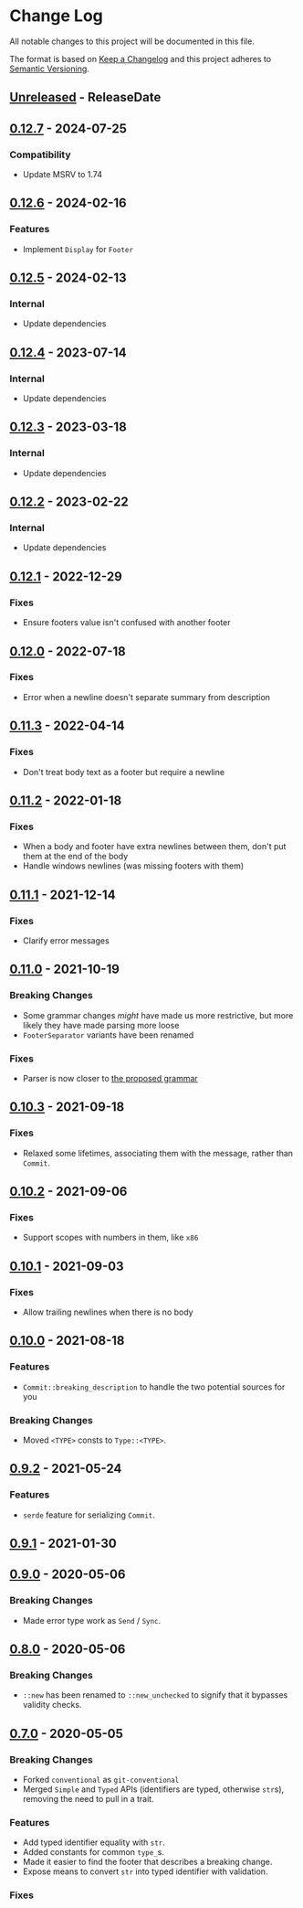 # Change Log
All notable changes to this project will be documented in this file.

The format is based on [Keep a Changelog](http://keepachangelog.com/)
and this project adheres to [Semantic Versioning](http://semver.org/).

<!-- next-header -->
## [Unreleased] - ReleaseDate

## [0.12.7] - 2024-07-25

### Compatibility

- Update MSRV to 1.74

## [0.12.6] - 2024-02-16

### Features

- Implement `Display` for `Footer`

## [0.12.5] - 2024-02-13

### Internal

- Update dependencies

## [0.12.4] - 2023-07-14

### Internal

- Update dependencies

## [0.12.3] - 2023-03-18

### Internal

- Update dependencies

## [0.12.2] - 2023-02-22

### Internal

- Update dependencies

## [0.12.1] - 2022-12-29

### Fixes

- Ensure footers value isn't confused with another footer

## [0.12.0] - 2022-07-18

### Fixes

- Error when a newline doesn't separate summary from description

## [0.11.3] - 2022-04-14

### Fixes

- Don't treat body text as a footer but require a newline

## [0.11.2] - 2022-01-18

### Fixes

- When a body and footer have extra newlines between them, don't put them at the end of the body
- Handle windows newlines (was missing footers with them)

## [0.11.1] - 2021-12-14

### Fixes

- Clarify error messages

## [0.11.0] - 2021-10-19

### Breaking Changes

- Some grammar changes *might* have made us more restrictive, but more likely they have made parsing more loose
- `FooterSeparator` variants have been renamed

### Fixes

- Parser is now closer to [the proposed grammar](https://github.com/conventional-commits/parser)

## [0.10.3] - 2021-09-18

### Fixes

- Relaxed some lifetimes, associating them with the message, rather than `Commit`.

## [0.10.2] - 2021-09-06

### Fixes

- Support scopes with numbers in them, like `x86`

## [0.10.1] - 2021-09-03

### Fixes

- Allow trailing newlines when there is no body

## [0.10.0] - 2021-08-18

### Features

- `Commit::breaking_description` to handle the two potential sources for you

### Breaking Changes

- Moved `<TYPE>` consts to `Type::<TYPE>`.

## [0.9.2] - 2021-05-24

### Features

- `serde` feature for serializing `Commit`.

## [0.9.1] - 2021-01-30

## [0.9.0] - 2020-05-06

### Breaking Changes

- Made error type work as `Send` / `Sync`.

## [0.8.0] - 2020-05-06

### Breaking Changes

- `::new` has been renamed to `::new_unchecked` to signify that it bypasses validity checks.

## [0.7.0] - 2020-05-05

### Breaking Changes

- Forked `conventional` as `git-conventional`
- Merged `Simple` and `Typed` APIs (identifiers are typed, otherwise `str`s), removing the need to pull in a trait.

### Features

- Add typed identifier equality with `str`.
- Added constants for common `type_`s.
- Made it easier to find the footer that describes a breaking change.
- Expose means to convert `str` into typed identifier with validation.

### Fixes

<!-- next-url -->
[Unreleased]: https://github.com/crate-ci/git-conventional/compare/v0.12.7...HEAD
[0.12.7]: https://github.com/crate-ci/git-conventional/compare/v0.12.6...v0.12.7
[0.12.6]: https://github.com/crate-ci/git-conventional/compare/v0.12.5...v0.12.6
[0.12.5]: https://github.com/crate-ci/git-conventional/compare/v0.12.4...v0.12.5
[0.12.4]: https://github.com/crate-ci/git-conventional/compare/v0.12.3...v0.12.4
[0.12.3]: https://github.com/crate-ci/git-conventional/compare/v0.12.2...v0.12.3
[0.12.2]: https://github.com/crate-ci/git-conventional/compare/v0.12.1...v0.12.2
[0.12.1]: https://github.com/crate-ci/git-conventional/compare/v0.12.0...v0.12.1
[0.12.0]: https://github.com/crate-ci/git-conventional/compare/v0.11.3...v0.12.0
[0.11.3]: https://github.com/crate-ci/git-conventional/compare/v0.11.2...v0.11.3
[0.11.2]: https://github.com/crate-ci/git-conventional/compare/v0.11.1...v0.11.2
[0.11.1]: https://github.com/crate-ci/git-conventional/compare/v0.11.0...v0.11.1
[0.11.0]: https://github.com/crate-ci/git-conventional/compare/v0.10.3...v0.11.0
[0.10.3]: https://github.com/crate-ci/git-conventional/compare/v0.10.2...v0.10.3
[0.10.2]: https://github.com/crate-ci/git-conventional/compare/v0.10.1...v0.10.2
[0.10.1]: https://github.com/crate-ci/git-conventional/compare/v0.10.0...v0.10.1
[0.10.0]: https://github.com/crate-ci/git-conventional/compare/v0.9.2...v0.10.0
[0.9.2]: https://github.com/crate-ci/git-conventional/compare/v0.9.1...v0.9.2
[0.9.1]: https://github.com/crate-ci/git-conventional/compare/v0.9.0...v0.9.1
[0.9.0]: https://github.com/crate-ci/git-conventional/compare/v0.8.0...v0.9.0
[0.8.0]: https://github.com/crate-ci/git-conventional/compare/v0.7.0...v0.8.0
[0.7.0]: https://github.com/crate-ci/git-conventional/compare/ccaed9b35854a3536c4a2c89b89e33fbc5b6b4e4...v0.7.0
